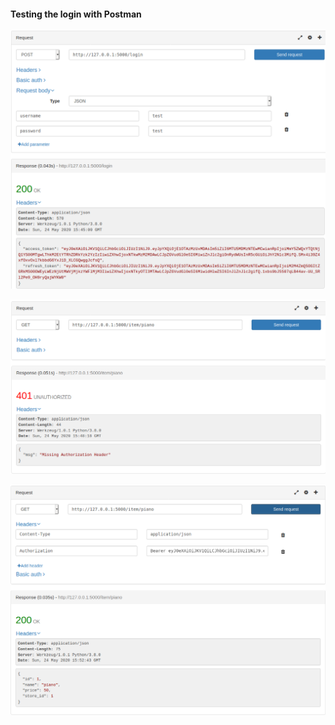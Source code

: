 #### Testing the login with Postman

![Get login Token](loginToken.png)

![Get item withour Token](getItemWithoutToken.png)

![Get item with token](insertAuthorization.png)

